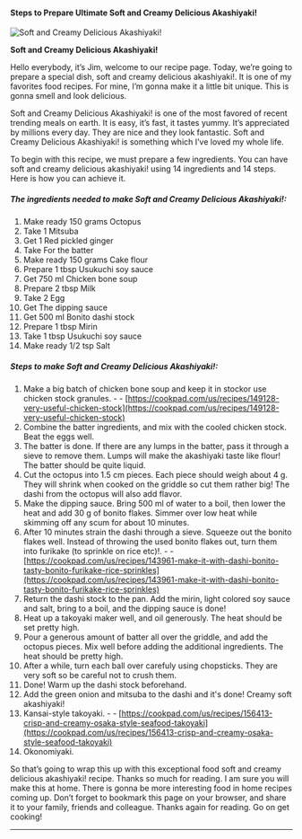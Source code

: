             

#### Steps to Prepare Ultimate Soft and Creamy Delicious Akashiyaki!

![Soft and Creamy Delicious Akashiyaki!](https://img-global.cpcdn.com/recipes/5979630105264128/751x532cq70/soft-and-creamy-delicious-akashiyaki-recipe-main-photo.jpg)

**Soft and Creamy Delicious Akashiyaki!**

Hello everybody, it’s Jim, welcome to our recipe page. Today, we’re going to prepare a special dish, soft and creamy delicious akashiyaki!. It is one of my favorites food recipes. For mine, I’m gonna make it a little bit unique. This is gonna smell and look delicious.

Soft and Creamy Delicious Akashiyaki! is one of the most favored of recent trending meals on earth. It is easy, it’s fast, it tastes yummy. It’s appreciated by millions every day. They are nice and they look fantastic. Soft and Creamy Delicious Akashiyaki! is something which I’ve loved my whole life.

To begin with this recipe, we must prepare a few ingredients. You can have soft and creamy delicious akashiyaki! using 14 ingredients and 14 steps. Here is how you can achieve it.

##### The ingredients needed to make Soft and Creamy Delicious Akashiyaki!:

1.  Make ready 150 grams Octopus
2.  Take 1 Mitsuba
3.  Get 1 Red pickled ginger
4.  Take For the batter
5.  Make ready 150 grams Cake flour
6.  Prepare 1 tbsp Usukuchi soy sauce
7.  Get 750 ml Chicken bone soup
8.  Prepare 2 tbsp Milk
9.  Take 2 Egg
10.  Get The dipping sauce
11.  Get 500 ml Bonito dashi stock
12.  Prepare 1 tbsp Mirin
13.  Take 1 tbsp Usukuchi soy sauce
14.  Make ready 1/2 tsp Salt

##### Steps to make Soft and Creamy Delicious Akashiyaki!:

1.  Make a big batch of chicken bone soup and keep it in stockor use chicken stock granules. - - [https://cookpad.com/us/recipes/149128-very-useful-chicken-stock](https://cookpad.com/us/recipes/149128-very-useful-chicken-stock)
2.  Combine the batter ingredients, and mix with the cooled chicken stock. Beat the eggs well.
3.  The batter is done. If there are any lumps in the batter, pass it through a sieve to remove them. Lumps will make the akashiyaki taste like flour! The batter should be quite liquid.
4.  Cut the octopus into 1.5 cm pieces. Each piece should weigh about 4 g. They will shrink when cooked on the griddle so cut them rather big! The dashi from the octopus will also add flavor.
5.  Make the dipping sauce. Bring 500 ml of water to a boil, then lower the heat and add 30 g of bonito flakes. Simmer over low heat while skimming off any scum for about 10 minutes.
6.  After 10 minutes strain the dashi through a sieve. Squeeze out the bonito flakes well. Instead of throwing the used bonito flakes out, turn them into furikake (to sprinkle on rice etc)!. - - [https://cookpad.com/us/recipes/143961-make-it-with-dashi-bonito-tasty-bonito-furikake-rice-sprinkles](https://cookpad.com/us/recipes/143961-make-it-with-dashi-bonito-tasty-bonito-furikake-rice-sprinkles)
7.  Return the dashi stock to the pan. Add the mirin, light colored soy sauce and salt, bring to a boil, and the dipping sauce is done!
8.  Heat up a takoyaki maker well, and oil generously. The heat should be set pretty high.
9.  Pour a generous amount of batter all over the griddle, and add the octopus pieces. Mix well before adding the additional ingredients. The heat should be pretty high.
10.  After a while, turn each ball over carefuly using chopsticks. They are very soft so be careful not to crush them.
11.  Done! Warm up the dashi stock beforehand.
12.  Add the green onion and mitsuba to the dashi and it's done! Creamy soft akashiyaki!
13.  Kansai-style takoyaki. - - [https://cookpad.com/us/recipes/156413-crisp-and-creamy-osaka-style-seafood-takoyaki](https://cookpad.com/us/recipes/156413-crisp-and-creamy-osaka-style-seafood-takoyaki)
14.  Okonomiyaki.

So that’s going to wrap this up with this exceptional food soft and creamy delicious akashiyaki! recipe. Thanks so much for reading. I am sure you will make this at home. There is gonna be more interesting food in home recipes coming up. Don’t forget to bookmark this page on your browser, and share it to your family, friends and colleague. Thanks again for reading. Go on get cooking!

* * *